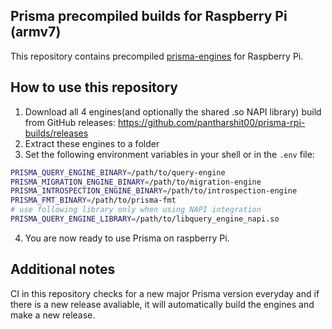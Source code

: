 ## Prisma precompiled builds for Raspberry Pi (armv7)

This repository contains precompiled [prisma-engines](https://github.com/prisma/prisma-engines) for Raspberry Pi.

## How to use this repository

1. Download all 4 engines(and optionally the shared .so NAPI library) build from GitHub releases: https://github.com/pantharshit00/prisma-rpi-builds/releases
2. Extract these engines to a folder
3. Set the following environment variables in your shell or in the `.env` file:

```sh
PRISMA_QUERY_ENGINE_BINARY=/path/to/query-engine
PRISMA_MIGRATION_ENGINE_BINARY=/path/to/migration-engine
PRISMA_INTROSPECTION_ENGINE_BINARY=/path/to/introspection-engine
PRISMA_FMT_BINARY=/path/to/prisma-fmt
# use following library only when using NAPI integration
PRISMA_QUERY_ENGINE_LIBRARY=/path/to/libquery_engine_napi.so
```

4. You are now ready to use Prisma on raspberry Pi.

## Additional notes

CI in this repository checks for a new major Prisma version everyday and if there is a new release avaliable, it will automatically build the engines and make a new release.
